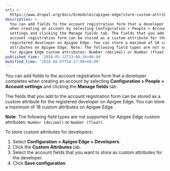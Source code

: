 ```yaml
---
url: >-
  https://www.drupal.org/docs/8/modules/apigee-edge/store-custom-attributes-for-developers
description: >-
  You can add fields to the account registration form that a developer completes
  when creating an account by selecting Configuration > People > Account
  settings and clicking the Manage fields tab. The fields that you add to the
  account registration form can be stored as a custom attribute for the
  registered developer on Apigee Edge. You can store a maximum of 18 custom
  attributes on Apigee Edge. Note: The following field types are not supported
  for Apigee Edge custom attributes: Number (decimal) or Number (float).
published_time: '2018-05-12T13:08:34+00:00'
modified_time: '2018-08-07T18:17:00+00:00'
---
```

You can add fields to the account registration form that a developer completes when creating an account by selecting **Configuration > People > Account settings** and clicking the **Manage fields** tab.

The fields that you add to the account registration form can be stored as a custom attribute for the registered developer on Apigee Edge. You can store a maximum of 18 custom attributes on Apigee Edge.

**Note**: The following field types are not supported for Apigee Edge custom attributes: `Number (decimal)` or `Number (float)`.

To store custom attributes for developers:

1. Select **Configuration > Apigee Edge > Developers**.
2. Click the **Custom Attributes** tab.
3. Select the account fields that you want to store as custom attributes for the developer.
4. Click **Save configuration**.